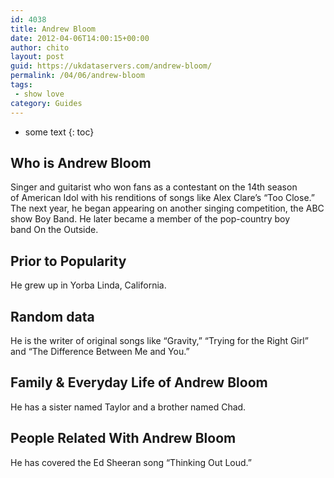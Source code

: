 ```yaml
---
id: 4038
title: Andrew Bloom
date: 2012-04-06T14:00:15+00:00
author: chito
layout: post
guid: https://ukdataservers.com/andrew-bloom/
permalink: /04/06/andrew-bloom
tags:
 - show love
category: Guides
---
```


* some text
{: toc}
          
          
## Who is  Andrew Bloom
                  
                  
                  
Singer and guitarist who won fans as a contestant on the 14th season of American Idol with his renditions of songs like Alex Clare&#8217;s &#8220;Too Close.&#8221; The next year, he began appearing on another singing competition, the ABC show Boy Band. He later became a member of the pop-country boy band On the Outside.
                  
                
                
                
## Prior to Popularity 
                  
                  
                  
He grew up in Yorba Linda, California. 
                  
                
                
                
## Random data 
                  
                  
                  
He is the writer of original songs like &#8220;Gravity,&#8221; &#8220;Trying for the Right Girl&#8221; and &#8220;The Difference Between Me and You.&#8221;
                  
                
                
                
## Family & Everyday Life of Andrew Bloom
                  
                  
                  
He has a sister named Taylor and a brother named Chad.
                  
                
                
                
## People Related With  Andrew Bloom
                  
                  
                  
He has covered the Ed Sheeran song &#8220;Thinking Out Loud.&#8221;
                  
                
              
            
          
          
          
    
    
  
